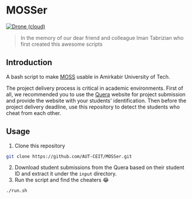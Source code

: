 # MOSSer
[![Drone (cloud)](https://img.shields.io/drone/build/aut-ce/MOSSer.svg?style=flat-square)](https://cloud.drone.io/aut-ce/MOSSer)

> In the memory of our dear friend and colleague Iman Tabrizian who first created this awesome scripts

## Introduction
A bash script to make [MOSS](https://theory.stanford.edu/~aiken/moss/) usable in Amirkabir University of Tech.

The project delivery process is critical in academic environments. First of all, we recommended you to use the [Quera](https://quera.ir/dashboard/) website for project submission and provide the website with your students' identification. Then before the project delivery deadline, use this repository to detect the students who cheat from each other.

## Usage

1. Clone this repository

```sh
git clone https://github.com/AUT-CEIT/MOSSer.git
```

2. Download student submissions from the Quera based on their student ID and extract it under the `input` directory.
3. Run the script and find the cheaters :joy:

```sh
./run.sh
```
